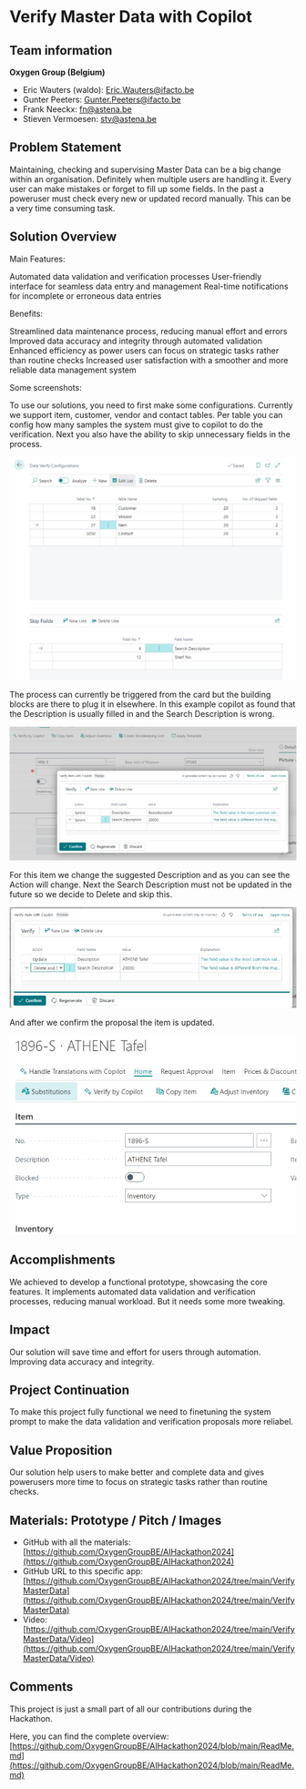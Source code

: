 # Verify Master Data with Copilot

## Team information  

**Oxygen Group (Belgium)**

- Eric Wauters (waldo): Eric.Wauters@ifacto.be
- Gunter Peeters: Gunter.Peeters@ifacto.be
- Frank Neeckx: fn@astena.be
- Stieven Vermoesen: stv@astena.be

## Problem Statement
Maintaining, checking and supervising Master Data can be a big change within an organisation. Definitely when multiple users are handling it.
Every user can make mistakes or forget to fill up some fields.
In the past a poweruser must check every new or updated record manually. This can be a very time consuming task.

## Solution Overview
Main Features:

Automated data validation and verification processes
User-friendly interface for seamless data entry and management
Real-time notifications for incomplete or erroneous data entries

Benefits:

Streamlined data maintenance process, reducing manual effort and errors
Improved data accuracy and integrity through automated validation
Enhanced efficiency as power users can focus on strategic tasks rather than routine checks
Increased user satisfaction with a smoother and more reliable data management system

Some screenshots:

To use our solutions, you need to first make some configurations. Currently we support item, customer, vendor and contact tables. Per table you can config how many samples the system must give to copilot to do the verification. Next you also have the ability to skip unnecessary fields in the process. 

![image-20240222230752664](../ReadMe.assets/image-20240222230752664.png)

The process can currently be triggered from the card but the building blocks are there to plug it in elsewhere. 
In this example copilot as found that the Description is usually filled in and the Search Description is wrong.

![image-20240222231236547](../ReadMe.assets/image-20240222231236547.png)

For this item we change the suggested Description and as you can see the Action will change. Next the Search Description must not be updated in the future so we decide to Delete and skip this.

![image-20240222231651847](../ReadMe.assets/image-20240222231651847.png)

And after we confirm the proposal the item is updated.

![image-20240222231749685](../ReadMe.assets/image-20240222231749685.png)

## Accomplishments
We achieved to develop a functional prototype, showcasing the core features. It implements automated data validation and verification processes, reducing manual workload. But it needs some more tweaking.

## Impact 
Our solution will save time and effort for users through automation.
Improving data accuracy and integrity.

## Project Continuation
To make this project fully functional we need to finetuning the system prompt to make the data validation and verification proposals more reliabel. 

## Value Proposition 
Our solution help users to make better and complete data and gives powerusers more time to focus on strategic tasks rather than routine checks. 

## Materials: Prototype / Pitch / Images 
- GitHub with all the materials: [https://github.com/OxygenGroupBE/AIHackathon2024](https://github.com/OxygenGroupBE/AIHackathon2024)
- GitHub URL to this specific app: [https://github.com/OxygenGroupBE/AIHackathon2024/tree/main/VerifyMasterData](https://github.com/OxygenGroupBE/AIHackathon2024/tree/main/VerifyMasterData)
- Video: [https://github.com/OxygenGroupBE/AIHackathon2024/tree/main/VerifyMasterData/Video](https://github.com/OxygenGroupBE/AIHackathon2024/tree/main/VerifyMasterData/Video)

## Comments
This project is just a small part of all our contributions during the Hackathon.  

Here, you can find the complete overview:  [https://github.com/OxygenGroupBE/AIHackathon2024/blob/main/ReadMe.md](https://github.com/OxygenGroupBE/AIHackathon2024/blob/main/ReadMe.md)